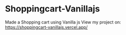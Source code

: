# Shoppingcart-Vanillajs
Made a Shopping cart using Vanilla js
View my project on: https://shoppingcart-vanillajs.vercel.app/

